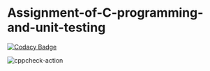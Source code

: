 # Assignment-of-C-programming-and-unit-testing

[![Codacy Badge](https://api.codacy.com/project/badge/Grade/a64104f332d64963a3befab21f8b0c06)](https://app.codacy.com/manual/stepin104818/Assignment-of-C-programming-and-unit-testing?utm_source=github.com&utm_medium=referral&utm_content=stepin104818/Assignment-of-C-programming-and-unit-testing&utm_campaign=Badge_Grade_Dashboard)

![cppcheck-action](https://github.com/stepin104818/Assignment-of-C-programming-and-unit-testing/workflows/cppcheck-action/badge.svg)
